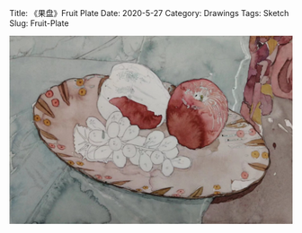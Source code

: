 Title: 《果盘》Fruit Plate
Date: 2020-5-27
Category: Drawings
Tags: Sketch
Slug: Fruit-Plate


<div class="drawing-gallery">
  <img src="../images/Fruit-Plate.png" alt="A Peaceful Bed 1">
</div>

